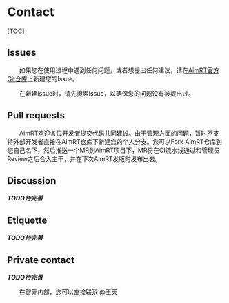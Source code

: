 
# Contact

[TOC]


## Issues

&emsp;&emsp;如果您在使用过程中遇到任何问题，或者想提出任何建议，请在[AimRT官方Git仓库](https://code.agibot.com/agibot_aima/aimrt)上新建您的Issue。

&emsp;&emsp;在新建Issue时，请先搜索Issue，以确保您的问题没有被提出过。


## Pull requests

&emsp;&emsp;AimRT欢迎各位开发者提交代码共同建设。由于管理方面的问题，暂时不支持外部开发者直接在AimRT仓库下新建您的个人分支。您可以Fork AimRT仓库到您自己名下，然后推送一个MR到AimRT项目下，MR将在CI流水线通过和管理员Review之后合入主干，并在下次AimRT发版时发布出去。


## Discussion

***TODO待完善***

## Etiquette

***TODO待完善***

## Private contact

***TODO待完善***

&emsp;&emsp;在智元内部，您可以直接联系 @王天
